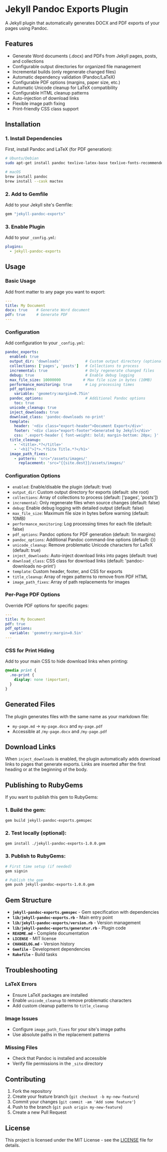 # Jekyll Pandoc Exports Plugin

A Jekyll plugin that automatically generates DOCX and PDF exports of your pages using Pandoc.

## Features

- Generate Word documents (.docx) and PDFs from Jekyll pages, posts, and collections
- Configurable output directories for organized file management
- Incremental builds (only regenerate changed files)
- Automatic dependency validation (Pandoc/LaTeX)
- Configurable PDF options (margins, paper size, etc.)
- Automatic Unicode cleanup for LaTeX compatibility
- Configurable HTML cleanup patterns
- Auto-injection of download links
- Flexible image path fixing
- Print-friendly CSS class support

## Installation

### 1. Install Dependencies

First, install Pandoc and LaTeX (for PDF generation):

```bash
# Ubuntu/Debian
sudo apt-get install pandoc texlive-latex-base texlive-fonts-recommended texlive-latex-extra

# macOS
brew install pandoc
brew install --cask mactex
```

### 2. Add to Gemfile

Add to your Jekyll site's Gemfile:

```ruby
gem "jekyll-pandoc-exports"
```

### 3. Enable Plugin

Add to your `_config.yml`:

```yaml
plugins:
  - jekyll-pandoc-exports
```

## Usage

### Basic Usage

Add front matter to any page you want to export:

```yaml
---
title: My Document
docx: true    # Generate Word document
pdf: true     # Generate PDF
---
```

### Configuration

Add configuration to your `_config.yml`:

```yaml
pandoc_exports:
  enabled: true
  output_dir: 'downloads'           # Custom output directory (optional)
  collections: ['pages', 'posts']   # Collections to process
  incremental: true                 # Only regenerate changed files
  debug: true                       # Enable debug logging
  max_file_size: 10000000          # Max file size in bytes (10MB)
  performance_monitoring: true      # Log processing times
  pdf_options:
    variable: 'geometry:margin=0.75in'
  pandoc_options:                   # Additional Pandoc options
    toc: true
  unicode_cleanup: true
  inject_downloads: true
  download_class: 'pandoc-downloads no-print'
  template:
    header: '<div class="export-header">Document Export</div>'
    footer: '<div class="export-footer">Generated by Jekyll</div>'
    css: '.export-header { font-weight: bold; margin-bottom: 20px; }'
  title_cleanup:
    - '<title>.*?</title>'
    - '<h1[^>]*>.*?Site Title.*?</h1>'
  image_path_fixes:
    - pattern: 'src="/assets/images/'
      replacement: 'src="{{site.dest}}/assets/images/'
```

### Configuration Options

- `enabled`: Enable/disable the plugin (default: true)
- `output_dir`: Custom output directory for exports (default: site root)
- `collections`: Array of collections to process (default: ['pages', 'posts'])
- `incremental`: Only regenerate files when source changes (default: false)
- `debug`: Enable debug logging with detailed output (default: false)
- `max_file_size`: Maximum file size in bytes before warning (default: 10MB)
- `performance_monitoring`: Log processing times for each file (default: false)
- `pdf_options`: Pandoc options for PDF generation (default: 1in margins)
- `pandoc_options`: Additional Pandoc command-line options (default: {})
- `unicode_cleanup`: Remove problematic Unicode characters for LaTeX (default: true)
- `inject_downloads`: Auto-inject download links into pages (default: true)
- `download_class`: CSS class for download links (default: 'pandoc-downloads no-print')
- `template`: Custom header, footer, and CSS for exports
- `title_cleanup`: Array of regex patterns to remove from PDF HTML
- `image_path_fixes`: Array of path replacements for images

### Per-Page PDF Options

Override PDF options for specific pages:

```yaml
---
title: My Document
pdf: true
pdf_options:
  variable: 'geometry:margin=0.5in'
---
```

### CSS for Print Hiding

Add to your main CSS to hide download links when printing:

```css
@media print {
  .no-print {
    display: none !important;
  }
}
```

## Generated Files

The plugin generates files with the same name as your markdown file:

- `my-page.md` → `my-page.docx` and `my-page.pdf`
- Accessible at `/my-page.docx` and `/my-page.pdf`

## Download Links

When `inject_downloads` is enabled, the plugin automatically adds download links to pages that generate exports. Links are inserted after the first heading or at the beginning of the body.

## Publishing to RubyGems

If you want to publish this gem to RubyGems:

### 1. Build the gem:
```bash
gem build jekyll-pandoc-exports.gemspec
```

### 2. Test locally (optional):
```bash
gem install ./jekyll-pandoc-exports-1.0.0.gem
```

### 3. Publish to RubyGems:
```bash
# First time setup (if needed)
gem signin

# Publish the gem
gem push jekyll-pandoc-exports-1.0.0.gem
```

## Gem Structure

- **`jekyll-pandoc-exports.gemspec`** - Gem specification with dependencies
- **`lib/jekyll-pandoc-exports.rb`** - Main entry point
- **`lib/jekyll-pandoc-exports/version.rb`** - Version management
- **`lib/jekyll-pandoc-exports/generator.rb`** - Plugin code
- **`README.md`** - Complete documentation
- **`LICENSE`** - MIT license
- **`CHANGELOG.md`** - Version history
- **`Gemfile`** - Development dependencies
- **`Rakefile`** - Build tasks

## Troubleshooting

### LaTeX Errors
- Ensure LaTeX packages are installed
- Enable `unicode_cleanup` to remove problematic characters
- Add custom cleanup patterns to `title_cleanup`

### Image Issues
- Configure `image_path_fixes` for your site's image paths
- Use absolute paths in the replacement patterns

### Missing Files
- Check that Pandoc is installed and accessible
- Verify file permissions in the `_site` directory

## Contributing

1. Fork the repository
2. Create your feature branch (`git checkout -b my-new-feature`)
3. Commit your changes (`git commit -am 'Add some feature'`)
4. Push to the branch (`git push origin my-new-feature`)
5. Create a new Pull Request

## License

This project is licensed under the MIT License - see the [LICENSE](LICENSE) file for details.
